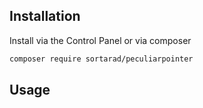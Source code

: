 ## Installation

Install via the Control Panel or via composer

```bash
composer require sortarad/peculiarpointer
```

## Usage
